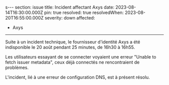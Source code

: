 s---
section: issue
title: Incident affectant Axys
date: 2023-08-14T16:30:00.000Z
pin: true
resolved: true
resolvedWhen: 2023-08-20T16:55:00.000Z
severity: down
affected:
  - Axys
---

Suite à un incident technique, le fournisseur d'identité Axys a été indisponible le 20 août pendant 25 minutes, de 16h30 à 16h55. 

Les utilisateurs essayant de se connecter voyaient une erreur "Unable to fetch issuer metadata", ceux déjà connectés ne rencontraient de problèmes.

L'incident, lié à une erreur de configuration DNS, est à présent résolu.
